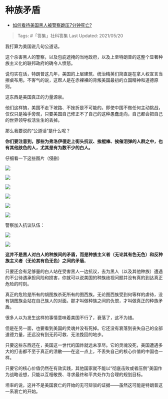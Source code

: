 # 种族矛盾

- [如何看待美国黑人被警察跪压7分钟死亡?](https://www.zhihu.com/question/397696988/answer/1253734638)

>Tags: #「答集」社科答集
>Last Updated: 2021/05/20

我打算为美国说几句公道话。

这个杀害黑人的警察，以及包庇遮掩的当地政府，以及上至特朗普的这整个显著种族主义化的联邦政府的确令人愤怒。

说句实在话，特朗普这几年，美国的上层建筑、统治精英们简直是在拿人权宣言当擦桌布用。不客气的说，这帮人是在赤裸裸的背叛美国最初的立国精神和道德原则。

这东西是美国真正的力量源泉。

他们这样搞，美国不走下坡路、不挫折是不可能的。即使中国不做任何主动挑战，仅仅只是袖手旁观，只要美国自己修正不了自己的这种愚蠢走向，自己都会把自己的世界领导权活生生的丢掉。

那么我要说的“公道话”是什么呢？

**你们要注意到，那些为弗洛伊德走上街头抗议、挨棍棒、挨催泪弹的人群之中，也有其他肤色的人，尤其是有为数不少的白人。**

仔细看一下这些图片（侵删）

![](https://pica.zhimg.com/80/v2-244169626b9eb7b1535920886fe5fc06_1440w.jpg?source=c8b7c179)

![](https://pic4.zhimg.com/80/v2-7f438bf957556afc1e17235b63b607bf_1440w.jpg?source=c8b7c179)

![](https://pic2.zhimg.com/80/v2-6dc26282ef866015c2564c6208e0c3b7_1440w.jpg?source=c8b7c179)

![](https://pic3.zhimg.com/80/v2-dfde7291ec051cb92bd4f5d69c5c97c7_1440w.jpg?source=c8b7c179)

![](https://pica.zhimg.com/80/v2-04d7954693e21379f2b1e9f388653b53_1440w.jpg?source=c8b7c179)

![](https://pic3.zhimg.com/80/v2-618636eff9e289fec80120fe2cdfc752_1440w.jpg?source=c8b7c179)

警察加入抗议队伍：

![](https://pic1.zhimg.com/80/v2-fbc30181ca5987e9e57a73419b6bdc98_1440w.jpg?source=c8b7c179)

![](https://pic1.zhimg.com/80/v2-b9a8d540b0f261f4e809c1e3b7318ba3_1440w.jpg?source=c8b7c179)

**这并不是黑人对白人的种族间的矛盾，而是种族主义者（无论其有色无色）和反种族主义者（无论其有色无色）之间的矛盾**。

只要还会有足够量的白人站在受害黑人一边抗议，去为黑人（以及其他种族）遭遇的不公待遇承担风险和损害，你就可以说美国的种族歧视问题并没有真的到达真正危险的时刻。

真正的危险是所有的胡图族杀死所有的图西族。无论图西族受到何等样的虐待，没有胡图族会站在自己族人的对面。那才叫做种族之间的仇恨，才叫做真正的种族矛盾。

很多人以为发生这样的事情意味着美国不行了，衰落了，这不为错。

但是在另一面，也要看到美国的灵魂并没有死掉。它还没有衰落到丧失自己的全部道德力量，还远没有到无药可救、无法挽回的地步。

只要这些东西还在，美国这一世代的国祚就远未享尽。它的灵魂没死，美国遭遇多大的打击都不至于真正的溃散——在这一点上，不丢失自己的核心价值的中国也一样。

只要它的核心价值仍然在有效实践，其他国家就不能以“彻底击败或者压倒”美国作为战略设想，只能以互相敬畏、寻求最终和平共处作为合理的规划目标。

坦率的说，这并不是美国衰亡的开始的无可辩驳的证据——虽然这可能是特朗普这一系衰亡的开始。